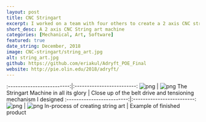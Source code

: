 ```yaml
---
layout: post
title: CNC Stringart
excerpt: I worked on a team with four others to create a 2 axis CNC string art machine. I designed the entire mechanical system from the ground up, ensuring the design was modular, quick to assemble, easy to fabricate, and would provide us with a reliable platform to test with. I also did some development work on the path planning algorithm.
short_desc: A 2 axis CNC String art machine
categories: [Mechanical, Art, Software]
featured: true
date_string: December, 2018
image: CNC-stringart/string_art.jpg
alt: string_art.jpg
github: https://github.com/eriakul/Adryft_POE_Final
website: http://pie.olin.edu/2018/adryft/
---
```


:-------------------------:|:-------------------------:
![png](../../img/CNC-stringart/machine.jpg) | ![png](../../img/CNC-stringart/drive.jpg)
The Stringart Machine in all its glory | Close up of the belt drive and tensioning mechanism I designed
:-------------------------:|:-------------------------:
![png](../../img/CNC-stringart/running.gif) | ![png](../../img/CNC-stringart/string_art.jpg)
In-process of creating string art | Example of finished product


